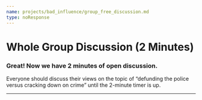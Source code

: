 ```yaml
---
name: projects/bad_influence/group_free_discussion.md
type: noResponse
---
```


# Whole Group Discussion (2 Minutes)

### Great! Now we have 2 minutes of open discussion.

Everyone should discuss their views on the topic of “defunding the police versus cracking down on crime” until the 2-minute timer is up.

---

